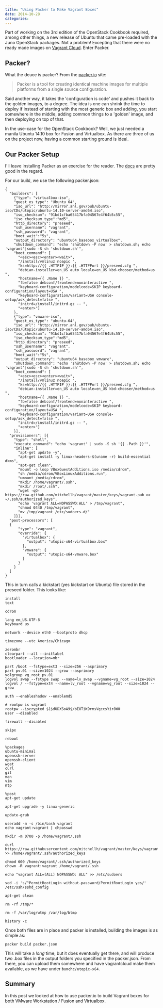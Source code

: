 ```yaml
---
title: "Using Packer to Make Vagrant Boxes"
date: 2014-10-28
categories: 
---
```


Part of working on the 3rd edition of the OpenStack Cookbook required, among other things, a new release of Ubuntu that came pre-loaded with the Juno OpenStack packages. Not a problem! Excepting that there were no ready made images on [Vagrant Cloud](http://vagrantcloud.com). Enter Packer.

## Packer?

What the deuce is packer? From the [packer.io](https://packer.io/) site:

> Packer is a tool for creating identical machine images for multiple platforms from a single source configuration.

Said another way, it takes the 'configuration is code' and pushes it back to the golden images, to a degree. The idea is one can shrink the time to deploy if instead of starting with the most generic box and adding, you start somewhere in the middle, adding common things to a 'golden' image, and then deploying on top of that.

In the use-case for the OpenStack Cookbook? Well, we just needed a manila Ubuntu 14.10 box for Fusion and Virtualbox. As there are three of us on the project now, having a common starting ground is ideal.

## Our Packer Setup

I'll leave installing Packer as an exercise for the reader. The [docs](https://packer.io/docs) are pretty good in the regard.

For our build, we use the following packer.json:

```
{
  "builders": [
    {"type": "virtualbox-iso",
    "guest_os_type": "Ubuntu_64",
    "iso_url": "http://mirror.anl.gov/pub/ubuntu-iso/CDs/utopic/ubuntu-14.10-server-amd64.iso",
    "iso_checksum": "91bd1cfba65417bfa04567e4f64b5c55",
    "iso_checksum_type":"md5",
    "http_directory": "preseed",
    "ssh_username": "vagrant",
    "ssh_password": "vagrant",
    "boot_wait":"5s",
    "output_directory": "ubuntu64_basebox_virtualbox",
    "shutdown_command": "echo 'shutdown -P now' > shutdown.sh; echo 'vagrant'|sudo -S sh 'shutdown.sh'",
    "boot_command": [
      "<esc><esc><enter><wait>",
      "/install/vmlinuz noapic ",
      "ks=http://{{ .HTTPIP }}:{{ .HTTPPort }}/preseed.cfg ",
      "debian-installer=en_US auto locale=en_US kbd-chooser/method=us ",
      "hostname={{ .Name }} ",
      "fb=false debconf/frontend=noninteractive ",
      "keyboard-configuration/modelcode=SKIP keyboard-configuration/layout=USA ",
      "keyboard-configuration/variant=USA console-setup/ask_detect=false ",
      "initrd=/install/initrd.gz -- ",
      "<enter>"]
    },
    {"type": "vmware-iso",
    "guest_os_type": "ubuntu-64",
    "iso_url": "http://mirror.anl.gov/pub/ubuntu-iso/CDs/utopic/ubuntu-14.10-server-amd64.iso",
    "iso_checksum": "91bd1cfba65417bfa04567e4f64b5c55",
    "iso_checksum_type":"md5",
    "http_directory": "preseed",
    "ssh_username": "vagrant",
    "ssh_password": "vagrant",
    "boot_wait":"5s",
    "output_directory": "ubuntu64_basebox_vmware",
    "shutdown_command": "echo 'shutdown -P now' > shutdown.sh; echo 'vagrant'|sudo -S sh 'shutdown.sh'",
    "boot_command": [
      "<esc><esc><enter><wait>",
      "/install/vmlinuz noapic ",
      "ks=http://{{ .HTTPIP }}:{{ .HTTPPort }}/preseed.cfg ",
      "debian-installer=en_US auto locale=en_US kbd-chooser/method=us ",
      "hostname={{ .Name }} ",
      "fb=false debconf/frontend=noninteractive ",
      "keyboard-configuration/modelcode=SKIP keyboard-configuration/layout=USA ",
      "keyboard-configuration/variant=USA console-setup/ask_detect=false ",
      "initrd=/install/initrd.gz -- ",
      "<enter>"]
    }],
  "provisioners": [{
    "type": "shell",
    "execute_command": "echo 'vagrant' | sudo -S sh '{{ .Path }}'",
    "inline": [
      "apt-get update -y",
      "apt-get install -y linux-headers-$(uname -r) build-essential dkms",
      "apt-get clean",
      "mount -o loop VBoxGuestAdditions.iso /media/cdrom",
      "sh /media/cdrom/VBoxLinuxAdditions.run",
      "umount /media/cdrom",
      "mkdir /home/vagrant/.ssh",
      "mkdir /root/.ssh",
      "wget -qO- https://raw.github.com/mitchellh/vagrant/master/keys/vagrant.pub >> ~/.ssh/authorized_keys",
      "echo 'vagrant ALL=NOPASSWD:ALL' > /tmp/vagrant",
      "chmod 0440 /tmp/vagrant",
      "mv /tmp/vagrant /etc/sudoers.d/"
    ]}],
  "post-processors": [
  {
      "type": "vagrant",
      "override": {
        "virtualbox": {
          "output": "utopic-x64-virtualbox.box"
        },
        "vmware": {
          "output": "utopic-x64-vmware.box"
        }
      }
    }
  ]
}
```

This in turn calls a kickstart (yes kickstart on Ubuntu) file stored in the preseed folder. This looks like:

```
install
text

cdrom

lang en_US.UTF-8
keyboard us

network --device eth0 --bootproto dhcp

timezone --utc America/Chicago

zerombr
clearpart --all --initlabel
bootloader --location=mbr

part /boot --fstype=ext3 --size=256 --asprimary
part pv.01 --size=1024 --grow --asprimary
volgroup vg_root pv.01
logvol swap --fstype swap --name=lv_swap --vgname=vg_root --size=1024
logvol / --fstype=ext4 --name=lv_root --vgname=vg_root --size=1024 --grow

auth --enableshadow --enablemd5

# rootpw is vagrant
rootpw --iscrypted $1$dUDXSoA9$/bEOTiK9rmsVgccsYir8W0
user --disabled

firewall --disabled

skipx

reboot

%packages
ubuntu-minimal
openssh-server
openssh-client
wget
curl
git
man
vim
ntp

%post
apt-get update

apt-get upgrade -y linux-generic

update-grub

useradd -m -s /bin/bash vagrant
echo vagrant:vagrant | chpasswd

mkdir -m 0700 -p /home/vagrant/.ssh

curl https://raw.githubusercontent.com/mitchellh/vagrant/master/keys/vagrant.pub >> /home/vagrant/.ssh/authorized_keys

chmod 600 /home/vagrant/.ssh/authorized_keys
chown -R vagrant:vagrant /home/vagrant/.ssh

echo "vagrant ALL=(ALL) NOPASSWD: ALL" >> /etc/sudoers

sed -i 's/^PermitRootLogin without-password/PermitRootLogin yes/' /etc/ssh/sshd_config

apt-get clean

rm -rf /tmp/*

rm -f /var/log/wtmp /var/log/btmp

history -c
```

Once both files are in place and packer is installed, building the images is as simple as:

```packer build packer.json```

This will take a *long* time, but it does eventually get there, and will produce two .box files in the output folders you specified in the packer.json. From there, you can upload them somewhere and have vagrantcloud make them available, as we have under ```bunchc/utopic-x64```.

## Summary

In this post we looked at how to use packer.io to build Vagrant boxes for both VMware Workstation / Fusion and Virtualbox.